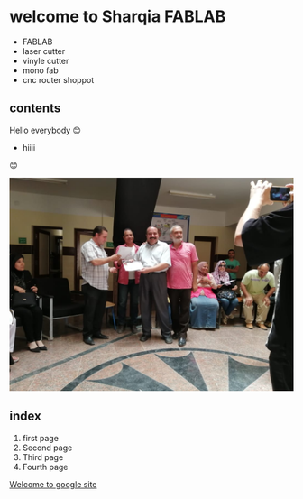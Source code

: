 # welcome to Sharqia FABLAB

- FABLAB
- laser cutter
- vinyle cutter
- mono fab
- cnc router shoppot

## contents

Hello everybody :blush:

- hiiii

:blush:

![alt text](asd.jpg)

## index
1. first page
2. Second page
3. Third page
4. Fourth page

[Welcome to google site](https://www.google.com)



